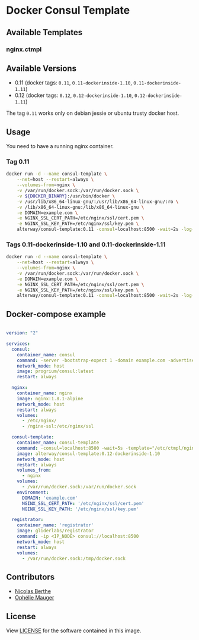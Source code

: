 # Docker Consul Template


## Available Templates

### nginx.ctmpl


## Available Versions

- 0.11 (docker tags: `0.11`, `0.11-dockerinside-1.10`, `0.11-dockerinside-1.11`)
- 0.12 (docker tags: `0.12`, `0.12-dockerinside-1.10`, `0.12-dockerinside-1.11`)

The tag `0.11` works only on debian jessie or ubuntu trusty docker host.

## Usage

You need to have a running nginx container.

### Tag 0.11

```bash
docker run -d --name consul-template \
    --net=host --restart=always \
    --volumes-from=nginx \
    -v /var/run/docker.sock:/var/run/docker.sock \
    -v ${DOCKER_BINARY}:/usr/bin/docker \
    -v /usr/lib/x86_64-linux-gnu/:/usr/lib/x86_64-linux-gnu/:ro \
    -v /lib/x86_64-linux-gnu:/lib/x86_64-linux-gnu \
    -e DOMAIN=example.com \
    -e NGINX_SSL_CERT_PATH=/etc/nginx/ssl/cert.pem \
    -e NGINX_SSL_KEY_PATH=/etc/nginx/ssl/key.pem \
    alterway/consul-template:0.11 -consul=localhost:8500 -wait=2s -log-level=err -template="/etc/ctmpl/nginx.ctmpl:/etc/nginx/nginx.conf:docker kill -s HUP nginx"
```

### Tags 0.11-dockerinside-1.10 and 0.11-dockerinside-1.11

```bash
docker run -d --name consul-template \
    --net=host --restart=always \
    --volumes-from=nginx \
    -v /var/run/docker.sock:/var/run/docker.sock \
    -e DOMAIN=example.com \
    -e NGINX_SSL_CERT_PATH=/etc/nginx/ssl/cert.pem \
    -e NGINX_SSL_KEY_PATH=/etc/nginx/ssl/key.pem \
    alterway/consul-template:0.11 -consul=localhost:8500 -wait=2s -log-level=err -template="/etc/ctmpl/nginx.ctmpl:/etc/nginx/nginx.conf:docker kill -s HUP nginx"
```

## Docker-compose example

```yaml

version: "2"

services:
  consul:
    container_name: consul
    command: -server -bootstrap-expect 1 -domain example.com -advertise <IP NODE> -dc datacenter1 -recursor 8.8.8.8 -ui-dir /ui -data-dir /data/consul -encrypt <SECRET_KEY_BASE>
    network_mode: host
    image: progrium/consul:latest
    restart: always

  nginx:
    container_name: nginx
    image: nginx:1.8.1-alpine
    network_mode: host
    restart: always
    volumes:
      - /etc/nginx/
      - /nginx-ssl:/etc/nginx/ssl

  consul-template:
    container_name: consul-template
    command: -consul=localhost:8500 -wait=5s -template="/etc/ctmpl/nginx.ctmpl:/etc/nginx/nginx.conf:docker kill -s HUP nginx"
    image: alterway/consul-template:0.12-dockerinside-1.10
    network_mode: host
    restart: always
    volumes_from:
      - nginx
    volumes:
      - /var/run/docker.sock:/var/run/docker.sock
    environment:
      DOMAIN: 'example.com'
      NGINX_SSL_CERT_PATH: '/etc/nginx/ssl/cert.pem'
      NGINX_SSL_KEY_PATH: '/etc/nginx/ssl/key.pem'

  registrator:
    container_name: 'registrator'
    image: gliderlabs/registrator
    command: -ip <IP_NODE> consul://localhost:8500
    network_mode: host
    restart: always
    volumes:
      - /var/run/docker.sock:/tmp/docker.sock
```

## Contributors

- [Nicolas Berthe](https://github.com/4devnull)
- [Ophélie Mauger](https://github.com/omauger)

## License

View [LICENSE](LICENSE) for the software contained in this image.
